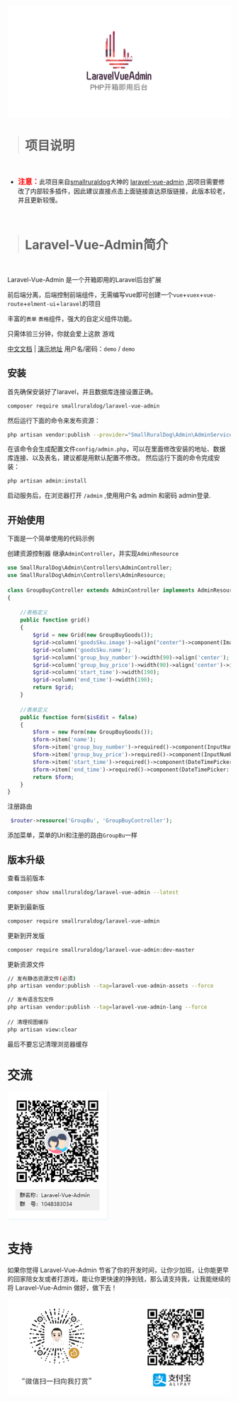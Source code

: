 ![logo](./docs/README.assets/logo-1584436939847.png)
># 项目说明
<br />

* <span style="color:red; font-size:16px; font-weight:800;">注意：</span>此项目来自[smallruraldog](https://packagist.org/packages/smallruraldog/)大神的 [laravel-vue-admin](https://packagist.org/packages/smallruraldog/laravel-vue-admin) ,因项目需要修改了内部较多插件，因此建议直接点击上面链接直达原版链接，此版本较老，并且更新较慢。
<br />

># Laravel-Vue-Admin简介
<br />

Laravel-Vue-Admin 是一个开箱即用的Laravel后台扩展

前后端分离，后端控制前端组件，无需编写vue即可创建一个`vue`+`vuex`+`vue-route`+`elment-ui`+`laravel`的项目

丰富的`表单` `表格`组件，强大的自定义组件功能。

只需体验三分钟，你就会爱上这款 游戏


[中文文档](https://smallruraldog.github.io/laravel-vue-admin/#/) | [演示地址](https://demo.laravel-vue-admin.com/)  用户名/密码：`demo` / `demo`

## 安装
首先确保安装好了laravel，并且数据库连接设置正确。

``` bash
composer require smallruraldog/laravel-vue-admin
```

然后运行下面的命令来发布资源：
``` bash
php artisan vendor:publish --provider="SmallRuralDog\Admin\AdminServiceProvider"
```
在该命令会生成配置文件`config/admin.php`，可以在里面修改安装的地址、数据库连接、以及表名，建议都是用默认配置不修改。
然后运行下面的命令完成安装：
``` bash
php artisan admin:install
```
启动服务后，在浏览器打开 `/admin` ,使用用户名 admin 和密码 admin登录.
## 开始使用
下面是一个简单使用的代码示例


创建资源控制器 继承`AdminController`，并实现`AdminResource`

```php
use SmallRuralDog\Admin\Controllers\AdminController;
use SmallRuralDog\Admin\Controllers\AdminResource;

class GroupBuyController extends AdminController implements AdminResource
{

    //表格定义
    public function grid()
    {
        $grid = new Grid(new GroupBuyGoods());
        $grid->column('goodsSku.image')->align("center")->component(Image::make()->size(50, 50));
        $grid->column('goodsSku.name');
        $grid->column('group_buy_number')->width(90)->align('center');
        $grid->column('group_buy_price')->width(90)->align('center')->itemPrefix("￥");
        $grid->column('start_time')->width(190);
        $grid->column('end_time')->width(190);
        return $grid;
    }

    //表单定义
    public function form($isEdit = false)
    {
        $form = new Form(new GroupBuyGoods());
        $form->item('name');
        $form->item('group_buy_number')->required()->component(InputNumber::make(2)->min(2));
        $form->item('group_buy_price')->required()->component(InputNumber::make()->precision(2));
        $form->item('start_time')->required()->component(DateTimePicker::make());
        $form->item('end_time')->required()->component(DateTimePicker::make());
        return $form;
    }
}
```
注册路由
```php
 $router->resource('GroupBu', 'GroupBuyController');
```
添加菜单，菜单的Uri和注册的路由`GroupBu`一样

## 版本升级

 查看当前版本
```bash
composer show smallruraldog/laravel-vue-admin --latest
```
 更新到最新版
```bash
composer require smallruraldog/laravel-vue-admin
```
 更新到开发版
```bash
composer require smallruraldog/laravel-vue-admin:dev-master
```
更新资源文件
```bash
// 发布静态资源文件(必须)
php artisan vendor:publish --tag=laravel-vue-admin-assets --force
```
```bash
// 发布语言包文件
php artisan vendor:publish --tag=laravel-vue-admin-lang --force

// 清理视图缓存
php artisan view:clear
```
最后不要忘记清理浏览器缓存



# 交流

![image-20200313103804881](./docs/README.assets/image-20200313103804881.png)

# 支持

如果你觉得 Laravel-Vue-Admin 节省了你的开发时间，让你少加班，让你能更早的回家陪女友或者打游戏，能让你更快速的挣到钱，那么请支持我，让我能继续的将 Laravel-Vue-Admin 做好，做下去！

![image-20200313112129545](./docs/README.assets/image-20200313112129545.png)
